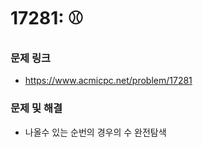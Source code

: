 # 17281: ⚾
### 문제 링크

- https://www.acmicpc.net/problem/17281



### 문제 및 해결

- 나올수 있는 순번의 경우의 수 완전탐색